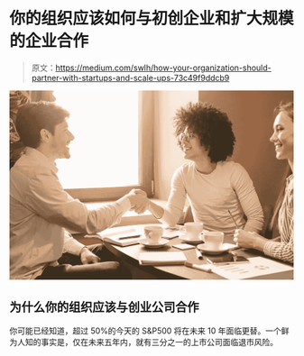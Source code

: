 # 你的组织应该如何与初创企业和扩大规模的企业合作

> 原文：<https://medium.com/swlh/how-your-organization-should-partner-with-startups-and-scale-ups-73c49f9ddcb9>

![](img/10e98e31828449566766283051e49cc1.png)

## **为什么你的组织应该与创业公司合作**

你可能已经知道，超过 50%的今天的 S&P500 将在未来 10 年面临更替。一个鲜为人知的事实是，仅在未来五年内，就有三分之一的上市公司面临退市风险。